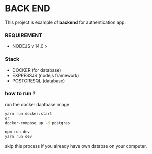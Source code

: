 # BACK END

This project is example of **backend** for authentication app.

### REQUIREMENT

- NODEJS v 14.0 >

### Stack

- DOCKER (for database)
- EXPRESSJS (nodejs framework)
- POSTGRESQL (database)

### how to run ?

run the docker daatbase image

```sh
yarn run docker:start
or
docker-compose up -d postgres
```

```sh
npm run dev
yarn run dev
```

skip this process if you already have own databse on your computer.
